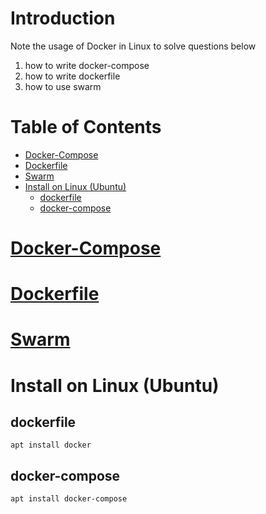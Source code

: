 


<!-- omit in toc -->
# Introduction
Note the usage of Docker in Linux to solve questions below
1. how to write docker-compose
2. how to write dockerfile
3. how to use swarm

<!-- omit in toc -->
# Table of Contents

- [Docker-Compose](#docker-compose)
- [Dockerfile](#dockerfile)
- [Swarm](#swarm)
- [Install on Linux (Ubuntu)](#install-on-linux-ubuntu)
  - [dockerfile](#dockerfile-1)
  - [docker-compose](#docker-compose-1)


# [Docker-Compose](https://github.com/CWJ-K/Linux_Note/tree/main/Docker/docker-compose)
# [Dockerfile](https://github.com/CWJ-K/Linux_Note/tree/main/Docker/Dockerfile)
# [Swarm](https://github.com/CWJ-K/Linux_Note/tree/main/Docker/swarm)

# Install on Linux (Ubuntu)
## dockerfile
    apt install docker
## docker-compose
    apt install docker-compose